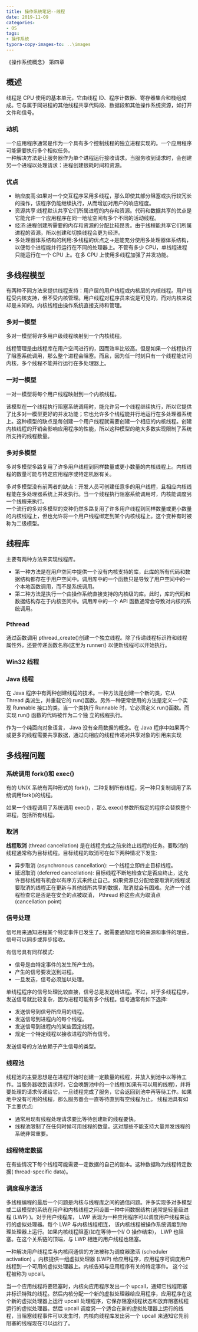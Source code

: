 ```yaml
---
title: 操作系统笔记--线程
date: 2019-11-09
categories:
- OS
tags:
- 操作系统
typora-copy-images-to: ..\images
---
```


《操作系统概念》 第四章

## 概述

线程是 CPU 使用的基本单元，它由线程 ID、程序计数器、寄存器集合和栈组成成。它与属于同进程的其他线程共享代码段、数据段和其他操作系统资源，如打开文件和信号。

### 动机

一个应用程序通常是作为一个具有多个控制线程的独立进程实现的。一个应用程序可能需要执行多个相似任务。  
一种解决方法是让服务器作为单个进程运行接收请求。当服务收到请求时，会创建另一个进程以处理请求：进程创建很耗时间和资源。

### 优点

+ 晌应度高:如果对一个交互程序采用多线程，那么即使其部分阻塞或执行较冗长的操作，该程序仍能继续执行，从而增加对用户的响应程度。
+ 资源共享:线程默认共享它们所属进程的内存和资源。代码和数据共享的优点是它能允许一个应用程序在同一地址空间有多个不同的活动线程。
+ 经济:进程创建所需要的内存和资源的分配比较昂贵。由于线程能共享它们所属进程的资源，所以创建和切换线程会更为经济。
+ 多处理器体系结构的利用:多线程的优点之→是能充分使用多处理器体系结构， 以便每个进程能并行运行在不同的处理器上。不管有多少 CPU，单线程进程只能运行在一个 CPU 上。在多 CPU 上使用多线程加强了并发功能。 

## 多线程模型

有两种不同方法来提供线程支持：用户层的用户线程或内核层的内核线程。用户线程受内核支持，但不受内核管理。用户线程对程序员来说是可见的，而对内核来说却是未知的。内核线程由操作系统直接支持和管理。

### 多对一模型

多对一模型将许多用户级线程映射到一个内核线程。

线程管理是由线程库在用户空间进行的，因而效率比较高。但是如果一个线程执行了阻塞系统调用，那么整个进程会阻塞。而且，因为任一时刻只有一个线程能访问内核，多个线程不能并行运行在多处理器上。

### 一对一模型

一对一模型将每个用户线程映射到一个内核线程。

该模型在一个线程执行阻塞系统调用时，能允许另一个线程继续执行，所以它提供了比多对一模型更好的并发功能；它也允许多个线程能并行地运行在多处理器系统上。这种模型的缺点是每创建一个用户线程就需要创建一个相应的内核线程。创建内核线程的开销会影响应用程序的性能，所以这种模型的绝大多数实现限制了系统所支持的线程数量。 

### 多对多模型

多对多模型多路复用了许多用户线程到同样数量或更小数量的内核线程上。内核线程的数量可能与特定应用程序或特定机器有关。

多对多模型没有前两者的缺点：开发人员可创建任意多的用户线程，且相应内核线程能在多处理器系统上并发执行。当一个线程执行阻塞系统调用时，内核能调度另一个线程来执行。  
一个流行的多对多模型的变种仍然多路复用了许多用户线程到同样数量或更小数量的内核线程上，但也允许将一个用户线程绑定到某个内核线程上。这个变种有时被称为二级模型。

##  线程库

主要有两种方法来实现线程库。

+ 第一种方法是在用户空间中提供一个没有内核支持的库，此库的所有代码和数据结构都存在于用户空间中。调用库中的一个函数只是导致了用户空间中的一个本地函数调用，而不是系统调用。
+ 第二种方法是执行一个由操作系统直接支持的内核级的库。此时，库的代码和数据结构存在于内核空间中。调用库中的一个 API 函数通常会导致对内核的系统调用。 

### Pthread 

通过函数调用 pthread_create()创建一个独立线程。除了传递线程标识符和线程属性外，还要传递函数名称(这里为 runner() 以便新线程可以开始执行。

### Win32 线程

### Java 线程

在 Java 程序中有两种创建线程的技术。一种方法是创建一个新的类，它从 Thread 类派生，并重载它的 run()函数。另外一种更常使用的方法是定义一个实现 Runnable 接口的类。当一个类执行 Runnable 时，它必须定义 run()函数。而实现 run() 函数的代码被作为二个独 立的线程执行。

作为一个纯面向对象语言， Java 没有全局数据的概念。在 Java 程序中如果两个或更多的线程需要共享数据，通过向相应的线程传递对共享对象的引用来实现

## 多线程问题

### 系统调用 fork()和 exec()

有的 UNIX 系统有两种形式的 fork()，二种复制所有线程，另一种只复制调用了系统调用fork()的线程。 

如果一个线程调用了系统调用 exec() ，那么 exec()参数所指定的程序会替换整个进程，包括所有线程。 

### 取消

**线程取消** (thread cancellation) 是在线程完成之前来终止线程的任务。要取消的线程通常称为目标线程。目标线程的取消可在如下两种情况下发生: 

+ 异步取消 (asynchronous cancellation): 一个线程立即终止目标线程。 
+ 延迟取消 (deferred cancellation): 目标线程不断地检查它是否应终止，这允许目标线程有机会以有序方式来终止自己。如果资源已分配给要取消的线程或要取消的线程正在更新与其他线所共享的数据，取消就会有困难。允许一个线程检查它是否是在安全的点被取消， Pthread 称这些点为取消点 (cancellation point)

### 信号处理

信号用来通知进程某个特定事件已发生了。据需要通知信号的来源和事件的理由，信号可以同步或异步接收。

有信号具有同样模式:

+ 信号是由特定事件的发生所产生的。
+ 产生的信号要发送到进程。
+ 一旦发迭，信号必须加以处理。

单线程程序的信号处理比较直接，信号总是发送给进程。不过，对于多线程程序，发送信号就比较复杂，因为进程可能有多个线程。信号通常有如下选择:

+ 发送信号到信号所应用的线程。
+ 发送信号到进程内的每个线程。
+ 发送信号到进程内的某些固定线程。
+ 规定一个特定线程以接收进程的所有信号。

发送信号的方法依赖于产生信号的类型。

### 线程池 

线程池的主要思想是在进程开始时创建一定数量的线程，并放入到池中以等待工作。当服务器收到请求时，它会唤醒池中的一个线程(如果有可以用的线程)，并将要处理的请求传递给它。一旦线程完成了服务，它会返回到池中再等待工作。如果地中没有可用的线程，那么服务器会一直等待直到有空线程为止。
线程池具有如下主要优点:

+ 通常用现有线程处理请求要比等待创建新的线程要快。
+ 线程池限制了在任何时候可用线程的数量。这对那些不能支持大量并发线程的系统非常重要。

### 线程特定数据

在有些情况下每个线程可能需要一定数据的自己的副本。这种数据称为线程特定数据( thread-specific data)。

### 调度程序激活

多线程编程的最后一个问题是内核与线程库之间的通信问题。许多实现多对多模型或二级模型的系统在用户和内核线程之间设置一种中间数据结构(通常是轻量级进程 (LWP) )。对于用户线程库， LWP 表现为一种应用程序可以调度用户线程来运行的虚拟处理器。每个 LWP 与内核线程相连， 该内核线程被操作系统调度到物理处理器上运行。如果内核线程阻塞(如在等待一个I/ O 操作结束)， LWP 也阻塞。在这个关系链的顶端，与 LWP 相连的用户线程也阻塞。

一种解决用户线程库与内核间通信的方法被称为调度器激活 (scheduler activation) 。内核提供一组虚拟处理器 (LWP) 给应用程序，应用程序可调度用户线程到一个可用的虚拟处理器上。内核告知与应用程序有关的特定事件。 这个过程被称为 upcall。

当一个应用线程将要阻塞时，内核向应用程序发出一个 upcall，通知它线程阻塞井标识特殊的线程。然后内核分配一个新的虚拟处理器给应用程序，应用程序在这个新的虚拟处理器上运行 upcall 处理程序，它保存阻塞线程状态和放弃阻塞线程运行的虚拟处理器。然后 upcall 调度另一个适合在新的虚拟处理器上运行的线程，当阻塞线程事件可以发生时，内核向线程库发出另一个 upcall 来通知它先前阻塞的线程现在可以运行了。

